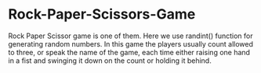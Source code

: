 # Rock-Paper-Scissors-Game
Rock Paper Scissor game is one of them. Here we use randint() function for generating random numbers.  In this game the players usually count allowed to three, or speak the name of the game, each time either raising one hand in a fist and swinging it down on the count or holding it behind.
